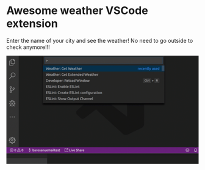 # Awesome weather VSCode extension

Enter the name of your city and see the weather! No need to go outside to check anymore!!!

![cool](https://raw.githubusercontent.com/alexhddev/VscCourseRes/main/weather-ext/weatherExtGiff.gif)